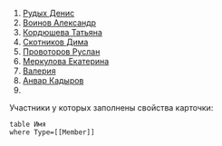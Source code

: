 
 
1. [Рудых Денис](Игра/ТеррИМчане/Рудых%20Денис.md)
2. [Воинов Александр](Игра/ТеррИМчане/Воинов%20Александр.md)
3. [Кордюшева Татьяна](Игра/ТеррИМчане/Кордюшева%20Татьяна.md)
4. [Скотников Дима](Игра/ТеррИМчане/Скотников%20Дима.md)
5. [Провоторов Руслан](Игра/ТеррИМчане/Провоторов%20Руслан.md)
6. [Меркулова Екатерина](Игра/ТеррИМчане/Меркулова%20Екатерина.md)
7. [Валерия](Игра/ТеррИМчане/Валерия.md)
8. [Анвар Кадыров](Игра/ТеррИМчане/Анвар%20Кадыров.md)
9. 
 


Участники у которых заполнены свойства карточки:

```dataview
table Имя
where Type=[[Member]]

```

